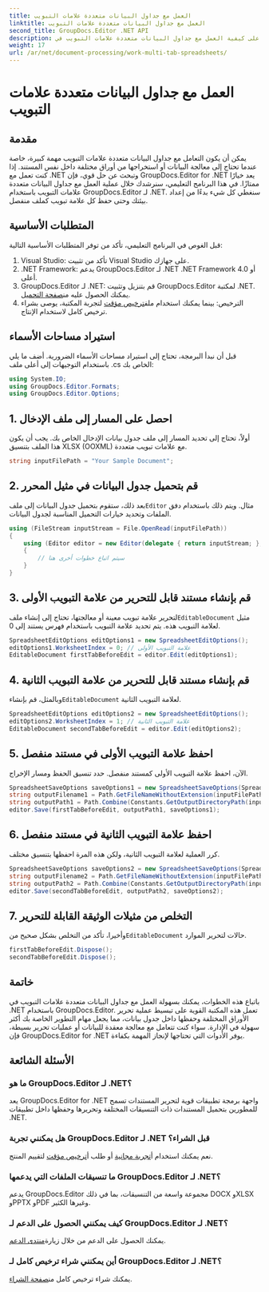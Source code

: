 ```yaml
---
title: العمل مع جداول البيانات متعددة علامات التبويب
linktitle: العمل مع جداول البيانات متعددة علامات التبويب
second_title: GroupDocs.Editor .NET API
description: تعرف على كيفية العمل مع جداول البيانات متعددة علامات التبويب في .NET باستخدام GroupDocs.Editor. تم تضمين دليل خطوة بخطوة وأمثلة التعليمات البرمجية وأفضل الممارسات.
weight: 17
url: /ar/net/document-processing/work-multi-tab-spreadsheets/
---
```


# العمل مع جداول البيانات متعددة علامات التبويب

## مقدمة
يمكن أن يكون التعامل مع جداول البيانات متعددة علامات التبويب مهمة كبيرة، خاصة عندما تحتاج إلى معالجة البيانات أو استخراجها من أوراق مختلفة داخل نفس المستند. إذا كنت تعمل مع .NET وتبحث عن حل قوي، فإن GroupDocs.Editor for .NET يعد خيارًا ممتازًا. في هذا البرنامج التعليمي، سنرشدك خلال عملية العمل مع جداول البيانات متعددة علامات التبويب باستخدام GroupDocs.Editor لـ .NET. سنغطي كل شيء بدءًا من إعداد بيئتك وحتى حفظ كل علامة تبويب كملف منفصل.
## المتطلبات الأساسية
قبل الغوص في البرنامج التعليمي، تأكد من توفر المتطلبات الأساسية التالية:
1. Visual Studio: تأكد من تثبيت Visual Studio على جهازك.
2. .NET Framework: يدعم GroupDocs.Editor لـ .NET .NET Framework 4.0 أو أعلى.
3. GroupDocs.Editor لـ .NET: قم بتنزيل وتثبيت GroupDocs.Editor لمكتبة .NET. يمكنك الحصول عليه من[صفحة التحميل](https://releases.groupdocs.com/editor/net/).
4.  الترخيص: بينما يمكنك استخدام ملف[ترخيص مؤقت](https://purchase.groupdocs.com/temporary-license/) لتجربة المكتبة، يوصى بشراء ترخيص كامل لاستخدام الإنتاج.
## استيراد مساحات الأسماء
قبل أن نبدأ البرمجة، تحتاج إلى استيراد مساحات الأسماء الضرورية. أضف ما يلي باستخدام التوجيهات إلى أعلى ملف .cs الخاص بك:
```csharp
using System.IO;
using GroupDocs.Editor.Formats;
using GroupDocs.Editor.Options;
```
## 1. احصل على المسار إلى ملف الإدخال
أولاً، تحتاج إلى تحديد المسار إلى ملف جدول بيانات الإدخال الخاص بك. يجب أن يكون هذا الملف بتنسيق XLSX (OOXML) مع علامات تبويب متعددة.
```csharp
string inputFilePath = "Your Sample Document";
```
## 2. قم بتحميل جدول البيانات في مثيل المحرر
 بعد ذلك، ستقوم بتحميل جدول البيانات إلى ملف`Editor` مثال. ويتم ذلك باستخدام دفق الملفات وتحديد خيارات التحميل المناسبة لجدول البيانات.
```csharp
using (FileStream inputStream = File.OpenRead(inputFilePath))
{
    using (Editor editor = new Editor(delegate { return inputStream; }, delegate { return new SpreadsheetLoadOptions(); }))
    {
        // سيتم اتباع خطوات أخرى هنا
    }
}
```
## 3. قم بإنشاء مستند قابل للتحرير من علامة التبويب الأولى
 لتحرير علامة تبويب معينة أو معالجتها، تحتاج إلى إنشاء ملف`EditableDocument` مثيل لعلامة التبويب هذه. يتم تحديد علامة التبويب باستخدام فهرس يستند إلى 0.
```csharp
SpreadsheetEditOptions editOptions1 = new SpreadsheetEditOptions();
editOptions1.WorksheetIndex = 0; // علامة التبويب الأولى
EditableDocument firstTabBeforeEdit = editor.Edit(editOptions1);
```
## 4. قم بإنشاء مستند قابل للتحرير من علامة التبويب الثانية
 وبالمثل، قم بإنشاء`EditableDocument` لعلامة التبويب الثانية.
```csharp
SpreadsheetEditOptions editOptions2 = new SpreadsheetEditOptions();
editOptions2.WorksheetIndex = 1; // علامة التبويب الثانية
EditableDocument secondTabBeforeEdit = editor.Edit(editOptions2);
```
## 5. احفظ علامة التبويب الأولى في مستند منفصل
الآن، احفظ علامة التبويب الأولى كمستند منفصل. حدد تنسيق الحفظ ومسار الإخراج.
```csharp
SpreadsheetSaveOptions saveOptions1 = new SpreadsheetSaveOptions(SpreadsheetFormats.Xlsm);
string outputFilename1 = Path.GetFileNameWithoutExtension(inputFilePath) + "_tab1.xlsm";
string outputPath1 = Path.Combine(Constants.GetOutputDirectoryPath(inputFilePath), outputFilename1);
editor.Save(firstTabBeforeEdit, outputPath1, saveOptions1);
```
## 6. احفظ علامة التبويب الثانية في مستند منفصل
كرر العملية لعلامة التبويب الثانية، ولكن هذه المرة احفظها بتنسيق مختلف.
```csharp
SpreadsheetSaveOptions saveOptions2 = new SpreadsheetSaveOptions(SpreadsheetFormats.Xlsb);
string outputFilename2 = Path.GetFileNameWithoutExtension(inputFilePath) + "_tab2.xlsb";
string outputPath2 = Path.Combine(Constants.GetOutputDirectoryPath(inputFilePath), outputFilename2);
editor.Save(secondTabBeforeEdit, outputPath2, saveOptions2);
```
## 7. التخلص من مثيلات الوثيقة القابلة للتحرير
 وأخيرا، تأكد من التخلص بشكل صحيح من`EditableDocument` حالات لتحرير الموارد.
```csharp
firstTabBeforeEdit.Dispose();
secondTabBeforeEdit.Dispose();
```

## خاتمة
باتباع هذه الخطوات، يمكنك بسهولة العمل مع جداول البيانات متعددة علامات التبويب في .NET باستخدام GroupDocs.Editor. تعمل هذه المكتبة القوية على تبسيط عملية تحرير الأوراق المختلفة وحفظها داخل جدول بيانات، مما يجعل مهام التطوير الخاصة بك أكثر سهولة في الإدارة. سواء كنت تتعامل مع معالجة معقدة للبيانات أو عمليات تحرير بسيطة، فإن GroupDocs.Editor for .NET يوفر الأدوات التي تحتاجها لإنجاز المهمة بكفاءة.
## الأسئلة الشائعة
### ما هو GroupDocs.Editor لـ .NET؟
يعد GroupDocs.Editor for .NET واجهة برمجة تطبيقات قوية لتحرير المستندات تسمح للمطورين بتحميل المستندات ذات التنسيقات المختلفة وتحريرها وحفظها داخل تطبيقات .NET.
### هل يمكنني تجربة GroupDocs.Editor لـ .NET قبل الشراء؟
 نعم يمكنك استخدام أ[تجربة مجانية](https://releases.groupdocs.com/) أو طلب أ[ترخيص مؤقت](https://purchase.groupdocs.com/temporary-license/) لتقييم المنتج.
### ما تنسيقات الملفات التي يدعمها GroupDocs.Editor لـ .NET؟
يدعم GroupDocs.Editor مجموعة واسعة من التنسيقات، بما في ذلك DOCX وXLSX وPPTX وPDF وغيرها الكثير.
### كيف يمكنني الحصول على الدعم لـ GroupDocs.Editor لـ .NET؟
 يمكنك الحصول على الدعم من خلال زيارة[منتدى الدعم](https://forum.groupdocs.com/c/editor/20).
### أين يمكنني شراء ترخيص كامل لـ GroupDocs.Editor لـ .NET؟
 يمكنك شراء ترخيص كامل من[صفحة الشراء](https://purchase.groupdocs.com/buy).